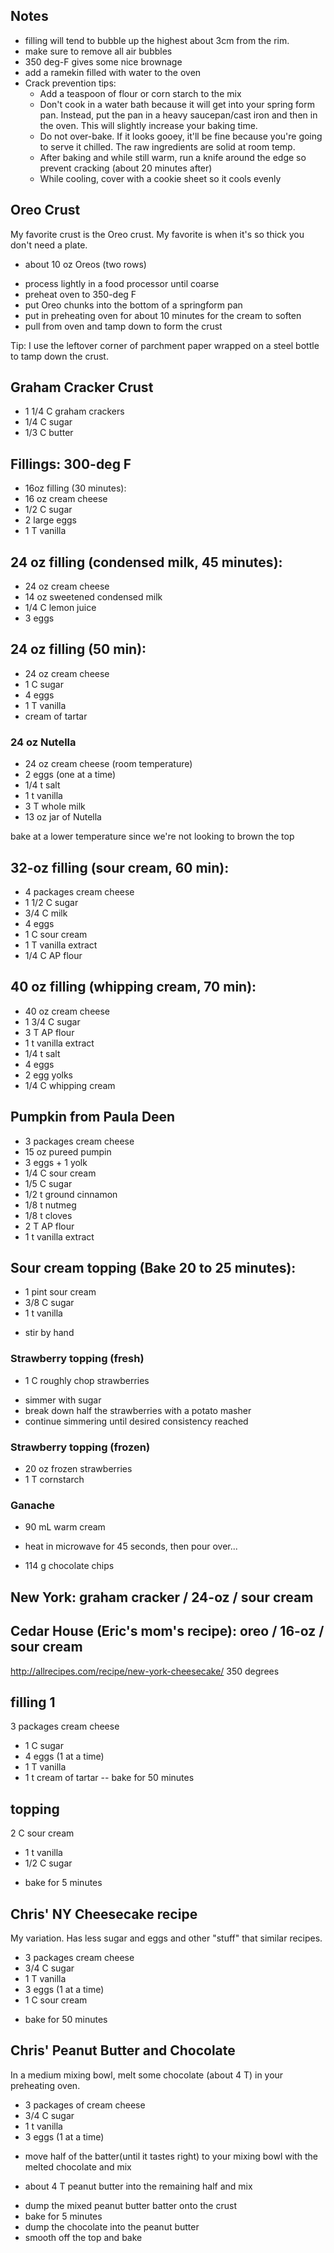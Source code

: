 ## Notes
* filling will tend to bubble up the highest about 3cm from the rim.
* make sure to remove all air bubbles
* 350 deg-F gives some nice brownage
* add a ramekin filled with water to the oven
* Crack prevention tips:
  * Add a teaspoon of flour or corn starch to the mix
  * Don't cook in a water bath because it will get into your spring form pan.
    Instead, put the pan in a heavy saucepan/cast iron and then in the oven.
    This will slightly increase your baking time.
  * Do not over-bake. If it looks gooey, it'll be fine because you're going to
    serve it chilled. The raw ingredients are solid at room temp.
  * After baking and while still warm, run a knife around the edge so prevent
    cracking (about 20 minutes after)
  * While cooling, cover with a cookie sheet so it cools evenly


## Oreo Crust

My favorite crust is the Oreo crust. My favorite is when it's so thick you don't
need a plate.

+ about 10 oz Oreos (two rows)
- process lightly in a food processor until coarse
- preheat oven to 350-deg F
- put Oreo chunks into the bottom of a springform pan
- put in preheating oven for about 10 minutes for the cream to soften
- pull from oven and tamp down to form the crust

Tip: I use the leftover corner of parchment paper wrapped on a steel bottle
to tamp down the crust.


## Graham Cracker Crust
+ 1 1/4 C graham crackers
+ 1/4 C sugar
+ 1/3 C butter

## Fillings: 300-deg F
+ 16oz filling (30 minutes):
+ 16 oz cream cheese
+ 1/2 C sugar
+ 2 large eggs
+ 1 T vanilla

## 24 oz filling (condensed milk, 45 minutes):
+ 24 oz cream cheese
+ 14 oz sweetened condensed milk
+ 1/4 C lemon juice
+ 3 eggs

## 24 oz filling (50 min):
+ 24 oz cream cheese
+ 1 C sugar
+ 4 eggs
+ 1 T vanilla
+ cream of tartar

### 24 oz Nutella
+ 24 oz cream cheese (room temperature)
+ 2 eggs (one at a time)
+ 1/4 t salt
+ 1 t vanilla
+ 3 T whole milk
+ 13 oz jar of Nutella

bake at a lower temperature since we're not looking to brown the top


## 32-oz filling (sour cream, 60 min):
+ 4 packages cream cheese
+ 1 1/2 C sugar
+ 3/4 C milk
+ 4 eggs
+ 1 C sour cream
+ 1 T vanilla extract
+ 1/4 C AP flour

## 40 oz filling (whipping cream, 70 min):
+ 40 oz cream cheese
+ 1 3/4 C sugar
+ 3 T AP flour
+ 1 t vanilla extract
+ 1/4 t salt
+ 4 eggs
+ 2 egg yolks
+ 1/4 C whipping cream

## Pumpkin from Paula Deen
+ 3 packages cream cheese
+ 15 oz pureed pumpin
+ 3 eggs + 1 yolk
+ 1/4 C sour cream
+ 1/5 C sugar
+ 1/2 t ground cinnamon
+ 1/8 t nutmeg
+ 1/8 t cloves
+ 2 T AP flour
+ 1 t vanilla extract

## Sour cream topping (Bake 20 to 25 minutes):

+ 1 pint sour cream
+ 3/8 C sugar
+ 1 t vanilla
- stir by hand

### Strawberry topping (fresh)
+ 1 C roughly chop strawberries
- simmer with sugar
- break down half the strawberries with a potato masher
- continue simmering until desired consistency reached

### Strawberry topping (frozen)
+ 20 oz frozen strawberries
+ 1 T cornstarch

### Ganache
+ 90 mL warm cream
- heat in microwave for 45 seconds, then pour over...
+ 114 g chocolate chips

## New York: graham cracker / 24-oz / sour cream
## Cedar House (Eric's mom's recipe): oreo / 16-oz / sour cream

http://allrecipes.com/recipe/new-york-cheesecake/
350 degrees

## filling 1
3 packages cream cheese
+ 1 C sugar
+ 4 eggs (1 at a time)
+ 1 T vanilla
+ 1 t cream of tartar
-- bake for 50 minutes

## topping
2 C sour cream
+ 1 t vanilla
+ 1/2 C sugar
- bake for 5 minutes


## Chris' NY Cheesecake recipe

My variation. Has less sugar and eggs and other "stuff" that similar recipes.

+ 3 packages cream cheese
+ 3/4 C sugar
+ 1 T vanilla
+ 3 eggs (1 at a time)
+ 1 C sour cream
- bake for 50 minutes

## Chris' Peanut Butter and Chocolate

In a medium mixing bowl, melt some chocolate (about 4 T) in your preheating oven.

+ 3 packages of cream cheese
+ 3/4 C sugar
+ 1 t vanilla
+ 3 eggs (1 at a time)
- move half of the batter(until it tastes right) to your mixing bowl with the melted chocolate and mix
+ about 4 T peanut butter into the remaining half and mix
- dump the mixed peanut butter batter onto the crust
- bake for 5 minutes
- dump the chocolate into the peanut butter
- smooth off the top and bake
